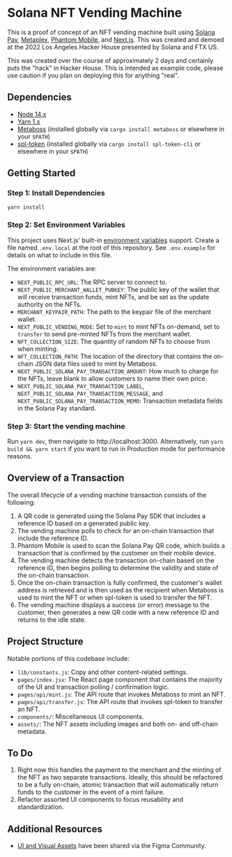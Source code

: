 # Solana NFT Vending Machine

This is a proof of concept of an NFT vending machine built using [Solana Pay](https://solanapay.com), [Metaplex](https://www.metaplex.com), [Phantom Mobile](https://phantom.app), and [Next.js](https://nextjs.org). This was created and demoed at the 2022 Los Angeles Hacker House presented by Solana and FTX US.

This was created over the course of approximately 2 days and certainly puts the "hack" in Hacker House. This is intended as example code, please use caution if you plan on deploying this for anything "real".

## Dependencies

- [Node 14.x](https://nodejs.org)
- [Yarn 1.x](https://yarnpkg.com)
- [Metaboss](https://metaboss.rs) (installed globally via `cargo install metaboss` or elsewhere in your `$PATH`)
- [spl-token](https://spl.solana.com/token#setup) (installed globally via `cargo install spl-token-cli` or elsewhere in your `$PATH`)

## Getting Started

### Step 1: Install Dependencies

`yarn install`

### Step 2: Set Environment Variables

This project uses Next.js' built-in [environment variables](https://nextjs.org/docs/basic-features/environment-variables) support. Create a file named `.env.local` at the root of this repository. See `.env.example` for details on what to include in this file.

The environment variables are:

- `NEXT_PUBLIC_RPC_URL`: The RPC server to connect to.
- `NEXT_PUBLIC_MERCHANT_WALLET_PUBKEY`: The public key of the wallet that will receive transaction funds, mint NFTs, and be set as the update authority on the NFTs.
- `MERCHANT_KEYPAIR_PATH`: The path to the keypair file of the merchant wallet.
- `NEXT_PUBLIC_VENDING_MODE`: Set to `mint` to mint NFTs on-demand, set to `transfer` to send pre-minted NFTs from the merchant wallet.
- `NFT_COLLECTION_SIZE`: The quantity of random NFTs to choose from when minting.
- `NFT_COLLECTION_PATH`: The location of the directory that contains the on-chain JSON data files used to mint by Metaboss.
- `NEXT_PUBLIC_SOLANA_PAY_TRANSACTION_AMOUNT`: How much to charge for the NFTs, leave blank to allow customers to name their own price.
- `NEXT_PUBLIC_SOLANA_PAY_TRANSACTION_LABEL`, `NEXT_PUBLIC_SOLANA_PAY_TRANSACTION_MESSAGE`, and `NEXT_PUBLIC_SOLANA_PAY_TRANSACTION_MEMO`: Transaction metadata fields in the Solana Pay standard.

### Step 3: Start the vending machine

Run `yarn dev`, then navigate to http://localhost:3000. Alternatively, run `yarn build && yarn start` if you want to run in Production mode for performance reasons.

## Overview of a Transaction

The overall lifecycle of a vending machine transaction consists of the following:

1. A QR code is generated using the Solana Pay SDK that includes a reference ID based on a generated public key.
2. The vending machine polls to check for an on-chain transaction that include the reference ID.
3. Phantom Mobile is used to scan the Solana Pay QR code, which builds a transaction that is confirmed by the customer on their mobile device.
4. The vending machine detects the transaction on-chain based on the reference ID, then begins polling to determine the validity and state of the on-chain transaction.
5. Once the on-chain transaction is fully confirmed, the customer's wallet address is retrieved and is then used as the recipient when Metaboss is used to mint the NFT or when spl-token is used to transfer the NFT.
6. The vending machine displays a success (or error) message to the customer, then generates a new QR code with a new reference ID and returns to the idle state.

## Project Structure

Notable portions of this codebase include:

- `lib/constants.js`: Copy and other content-related settings.
- `pages/index.jsx`: The React page component that contains the majority of the UI and transaction polling / confirmation logic.
- `pages/api/mint.js`: The API route that invokes Metaboss to mint an NFT.
- `pages/api/transfer.js`: The API route that invokes spl-token to transfer an NFT.
- `components/`: Miscellaneous UI components.
- `assets/`: The NFT assets including images and both on- and off-chain metadata.

## To Do

1. Right now this handles the payment to the merchant and the minting of the NFT as two separate transactions. Ideally, this should be refactored to be a fully on-chain, atomic transaction that will automatically return funds to the customer in the event of a mint failure.
2. Refactor assorted UI components to focus reusability and standardization.

## Additional Resources

- [UI and Visual Assets](https://www.figma.com/community/file/1074430867825946277/NFT-Vending-Machine) have been shared via the Figma Community.
